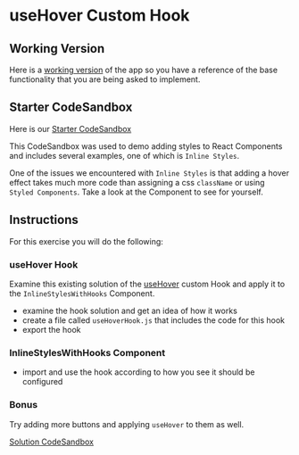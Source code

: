# useHover Custom Hook

## Working Version
Here is a [working version](https://8pkrz.csb.app/) of the app so you have a reference of the base functionality that you are being asked to implement. 


## Starter CodeSandbox
Here is our [Starter CodeSandbox](https://codesandbox.io/s/styles-4-ways-starter-10-22-20-gpf9t?file=/src/InlineStylesWithHooks/index.js)

This CodeSandbox was used to demo adding styles to React Components and includes several examples, one of which is `Inline Styles`.  

One of the issues we encountered with `Inline Styles` is that adding a hover effect takes much more code than assigning a css `className` or using `Styled Components`.  Take a look at the Component to see for yourself. 

## Instructions
For this exercise you will do the following:



### useHover Hook
Examine this existing solution of the [useHover](https://usehooks.com/page/3) custom Hook and apply it to the `InlineStylesWithHooks` Component. 

- examine the hook solution and get an idea of how it works
- create a file called `useHoverHook.js` that includes the code for this hook
- export the hook

### InlineStylesWithHooks Component
- import and use the hook according to how you see it should be configured

### Bonus 

Try adding more buttons and applying `useHover` to them as well. 

[Solution CodeSandbox](https://codesandbox.io/s/styles-4-ways-solution-wumw8?file=/src/StyledComponents/index.js)